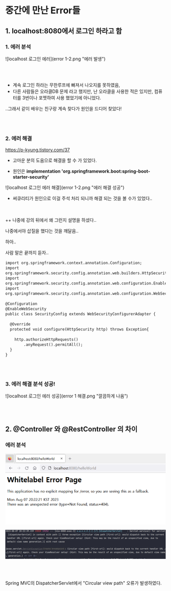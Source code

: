 # 중간에 만난 Error들

## 1. localhost:8080에서 로그인 하라고 함

### 1. 에러 분석

![localhost 로그인 에러](error 1-2.png "에러 발생")

<br>
<br>

+ 계속 로그인 하라는 무한루프에 빠져서 나오지를 못하였음,
+ 다른 사람들은 오라클DB 문제 라고 했지만, 난 오라클을 사용한 적은 있지만, 컴퓨터를 3번이나 포멧하여 사용 했었기에 아니었다.

..그래서 같이 배우는 친구랑 계속 찾다가 원인을 드디어 찾았다!

<br>
<br>

### 2. 에러 해결

https://p-kyung.tistory.com/37

+ 고마운 분의 도움으로 해결을 할 수 가 있었다.


+ 원인은 **implementation 'org.springframework.boot:spring-boot-starter-security'**

![localhost 로그인 에러 해결](error 1-2.png "에러 해결 성공")

+ 써큐리티가 원인으로 이걸 주석 처리 되니까 해결 되는 것을 볼 수가 있었다..

<br>
<br>
 ++ 나중에 강의 뒤에서 왜 그런지 설명을 하셨다.. 

나중에서야 삽질을 했다는 것을 깨달음..

하아..

사람 말은 끝까지 듣자..

```
import org.springframework.context.annotation.Configuration;
import org.springframework.security.config.annotation.web.builders.HttpSecurity;
import org.springframework.security.config.annotation.web.configuration.EnableWebSecurity;
import org.springframework.security.config.annotation.web.configuration.WebSecurityConfigurerAdapter;

@Configuration
@EnableWebSecurity
public class SecurityConfig extends WebSecurityConfigurerAdapter {
  
  @Override
  protected void configure(HttpSecurity http) throws Exception{
    
    http.authorizeHttpRequests()
        .anyRequest().permitAll();
  }
}

```

<br>
<br>

### 3. 에러 해결 분석 성공!

![localhost 로그인 에러 성공](error 1 해결.png "깔끔하게 나옴")

<br>
<br>

## 2. @Controller 와 @RestController 의 차이

### 에러 분석

![에러 2 Controller](error%202-1.png "에러 2")

![에러 2 Controller](error%202-2.png "왜?")

<br>
<br>

Spring MVC의 DispatcherServlet에서 "Circular view path" 오류가 발생하였다. 